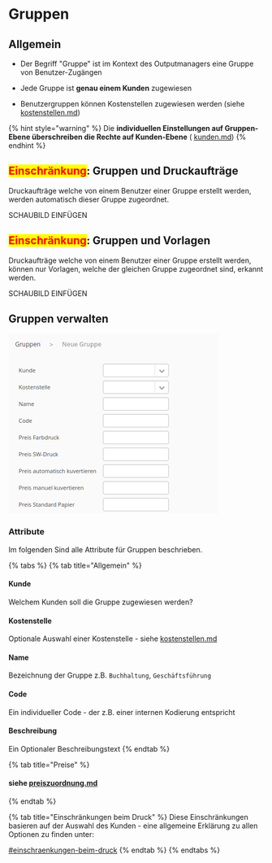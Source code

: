 # Gruppen

## Allgemein

* Der Begriff "Gruppe" ist im Kontext des Outputmanagers eine Gruppe von Benutzer-Zugängen



* Jede Gruppe ist **genau einem Kunden** zugewiesen
* Benutzergruppen können Kostenstellen zugewiesen werden (siehe [kostenstellen.md](../administration/kostenstellen.md "mention"))

{% hint style="warning" %}
Die **individuellen Einstellungen auf Gruppen-Ebene überschreiben die Rechte auf Kunden-Ebene** ( [kunden.md](kunden.md "mention"))
{% endhint %}

## <mark style="color:red;">Einschränkung</mark>: Gruppen und Druckaufträge

Druckaufträge welche von einem Benutzer einer Gruppe erstellt werden, werden automatisch dieser Gruppe zugeordnet.

SCHAUBILD EINFÜGEN

## <mark style="color:red;">Einschränkung</mark>: Gruppen und Vorlagen

Druckaufträge welche von einem Benutzer einer Gruppe erstellt werden, können nur Vorlagen, welche der gleichen Gruppe zugeordnet sind, erkannt werden.

SCHAUBILD EINFÜGEN





## Gruppen verwalten

![](<../.gitbook/assets/grafik (3).png>)

### Attribute

Im folgenden Sind alle Attribute für Gruppen beschrieben.

{% tabs %}
{% tab title="Allgemein" %}
#### Kunde

Welchem Kunden soll die Gruppe zugewiesen werden?

#### Kostenstelle

Optionale Auswahl einer Kostenstelle - siehe [kostenstellen.md](../administration/kostenstellen.md "mention")

#### Name&#x20;

Bezeichnung der Gruppe z.B. `Buchhaltung`, `Geschäftsführung`

#### Code

Ein individueller Code - der z.B. einer internen Kodierung entspricht

#### Beschreibung

Ein Optionaler Beschreibungstext
{% endtab %}

{% tab title="Preise" %}
#### siehe  [preiszuordnung.md](../themen/preiszuordnung.md "mention")
{% endtab %}

{% tab title="Einschränkungen beim Druck" %}
Diese Einschränkungen basieren auf der Auswahl des Kunden - eine allgemeine Erklärung zu allen Optionen zu finden unter:

[#einschraenkungen-beim-druck](rollen-and-rechte/druckbenutzer.md#einschraenkungen-beim-druck "mention")
{% endtab %}
{% endtabs %}





####



